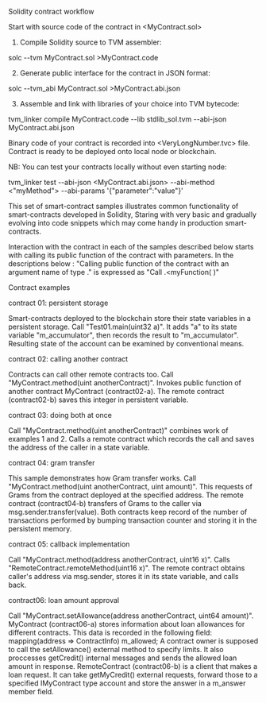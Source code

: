 ﻿Solidity contract workflow

Start with source code of the contract in <MyContract.sol>

1) Compile Solidity source to TVM assembler: 

solc --tvm MyContract.sol >MyContract.code

2) Generate public interface for the contract in JSON format: 

solc --tvm_abi MyContract.sol >MyContract.abi.json

3) Assemble and link with libraries of your choice into TVM bytecode: 

tvm_linker compile MyContract.code --lib <path to>stdlib_sol.tvm --abi-json MyContract.abi.json

Binary code of your contract is recorded into <VeryLongNumber.tvc> file.
Contract is ready to be deployed onto local node or blockchain.

NB: You can test your contracts locally without even starting node:

tvm_linker test --abi-json <MyContract.abi.json> --abi-method <"myMethod"> --abi-params '{"parameter":"value"}' 

This set of smart-contract samples illustrates common functionality of smart-contracts developed in Solidity,
Staring with very basic and gradually evolving into code snippets which may come handy in production smart-contracts.

Interaction with the contract in each of the samples described below starts with calling its public function of the contract
with parameters. 
In the descriptions below :
"Calling public function <myFunction> of the contract <MyContract> with an argument name <parameter> of type <type>."
is expressed as "Call <MyContract>.<myFunction(<type> <parameter>)"

Contract examples
           
contract 01: persistent storage

Smart-contracts deployed to the blockchain store their state variables in a persistent storage.
Сall "Test01.main(uint32 a)". It adds "a" to its state variable "m_accumulator", then records the result to "m_accumulator".
Resulting state of the account can be examined by conventional means.

contract 02: calling another contract

Contracts can call other remote contracts too. 	Call "MyContract.method(uint anotherContract)". Invokes public function of another contract MyContract (contract02-a). 
The remote contract (contract02-b) saves this integer in persistent variable.

contract 03: doing both at once

Call "MyContract.method(uint anotherContract)" combines work of examples 1 and 2. 
Calls a remote contract which records the call and saves the address of the caller in a state variable.

contract 04: gram transfer

This sample demonstrates how Gram transfer works. Call "MyContract.method(uint anotherContract, uint amount)". 
This requests <amount> of Grams from the contract deployed at the specified address. 
The remote contract (contract04-b) transfers <amount> of Grams to the caller via msg.sender.transfer(value).
Both contracts keep record of the number of transactions performed by bumping transaction counter and storing it in the persistent memory.

contract 05: callback implementation

Call "MyContract.method(address anotherContract, uint16 x)". Calls "RemoteContract.remoteMethod(uint16 x)". 
The remote contract obtains caller's address via msg.sender, stores it in its state variable, and calls back.

contract06: loan amount approval

Call "MyContract.setAllowance(address anotherContract, uint64 amount)".
MyContract (contract06-a) stores information about loan allowances for different contracts. This data is recorded in the following field:
mapping(address => ContractInfo) m_allowed;
A contract owner is supposed to call the setAllowance() external method to specify limits. It also proccesses getCredit() internal messages and sends the allowed loan amount in response.
RemoteContract (contract06-b) is a client that makes a loan request. It can take getMyCredit() external requests, forward those to a specified IMyContract type account and store the answer in a m_answer member field.

